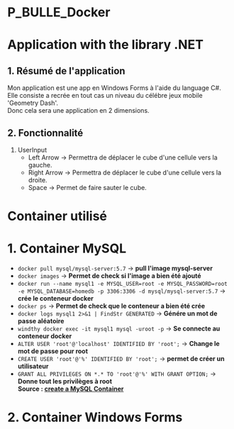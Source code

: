 # P_BULLE_Docker
Application with the library .NET
======
## 1. Résumé de l'application
Mon application est une app en Windows Forms à l'aide du language C#.  
Elle consiste a recrée en tout cas un niveau du célébre jeux mobile 'Geometry Dash'.  
Donc cela sera une application en 2 dimensions.  
## 2. Fonctionnalité
   1. UserInput
      * Left Arrow -> Permettra de déplacer le cube d'une cellule vers la gauche.
      * Right Arrow -> Permettra de déplacer le cube d'une cellule vers la droite.
      * Space -> Permet de faire sauter le cube.
        
Container utilisé
======
# 1. Container MySQL
* `docker pull mysql/mysql-server:5.7` -> **pull l'image mysql-server**  
* `docker images` -> **Permet de check si l'image a bien été ajouté**  
* `docker run --name mysql1 -e MYSQL_USER=root -e MYSQL_PASSWORD=root -e MYSQL_DATABASE=homedb -p 3306:3306 -d mysql/mysql-server:5.7` -> **crée le conteneur docker**   
* `docker ps` -> **Permet de check que le conteneur a bien été crée**  
* `docker logs mysql1 2>&1 | FindStr GENERATED` -> **Génére un mot de passe aléatoire**  
* `windthy docker exec -it mysql1 mysql -uroot -p` -> **Se connecte au conteneur docker**  
* `ALTER USER 'root'@'localhost' IDENTIFIED BY 'root';` -> **Change le mot de passe pour root**  
* `CREATE USER 'root'@'%' IDENTIFIED BY 'root';` -> **permet de créer un utilisateur**  
* `GRANT ALL PRIVILEGES ON *.* TO 'root'@'%' WITH GRANT OPTION;` -> **Donne tout les privilèges à root**  
**Source : [create a MySQL Container](https://www.devgi.com/2018/11/install-mysql-docker-windows.html)**  
# 2. Container Windows Forms
